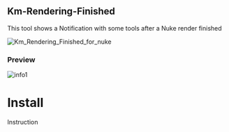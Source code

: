 ## Km-Rendering-Finished
This tool shows a Notification with some tools after a Nuke render finished

![Km_Rendering_Finished_for_nuke](https://user-images.githubusercontent.com/93508495/143129421-1126a359-bbc5-4991-8437-ea966ef51458.jpg)


### Preview

![info1](https://user-images.githubusercontent.com/93508495/143129797-2d56af90-e26f-4555-a86b-0bdc18236568.gif)

# Install

Instruction